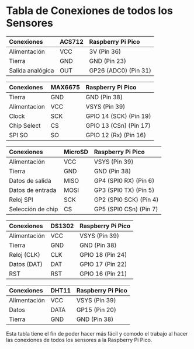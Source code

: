 # Tabla de Conexiones de todos los Sensores 

| Conexiones     | ACS712  | Raspberry Pi Pico |
| :------------- | :------ | :---------------- |
| Alimentación   | VCC     | 3V (Pin 36)       |
| Tierra         | GND     | GND (Pin 23)      |
| Salida analógica | OUT   | GP26 (ADC0) (Pin 31) 

| Conexiones | MAX6675       | Raspberry Pi Pico |
|:------------|:-------------|:-----------------|
| Tierra | GND    | GND (Pin 38)       |
| Alimentacion       | VCC | VSYS (Pin 39)      |
| Clock      | SCK  | GPIO 14 (SCK) (Pin 19)       |
| Chip Select |CS   | GPIO 13 (CSn) (Pin  17)      | 
| SPI SO      | SO |  GPIO 12 (Rx)   (Pin 16)  |

| Conexiones        | MicroSD | Raspberry Pi Pico |
| :---------------- | :------ | :---------------- |
| Alimentación      | VCC     | VSYS (Pin 39)     |
| Tierra            | GND     | GND (Pin 38)      |
| Datos de salida   | MISO    | GP4 (SPI0 RX) (Pin 6)|
| Datos de entrada  | MOSI    | GP3 (SPI0 TX) (Pin 5) |
| Reloj SPI         | SCK     | GP2 (SPI0 SCK) (Pin 4) |
| Selección de chip | CS      | GP5 (SPI0 CSn)  (Pin 7) |

| Conexiones       | DS1302 | Raspberry Pi Pico |
| :--------------- | :----- | :---------------- |
| Alimentación     | VCC    | VSYS (Pin 39)     |
| Tierra           | GND    | GND (Pin 38)      |
| Reloj (CLK)     | CLK     | GPIO 18 (Pin 24)  |
| Datos (DAT)     | DAT     | GPIO 17 (Pin 22)  |
| RST              | RST    | GPIO  16 (Pin 21)  |

| Conexiones | DHT11       | Raspberry Pi Pico |
|:------------|:-------------|:-----------------|
| Alimentación | VCC     | VSYS (Pin 39)       |
| Datos        | DATA  | GP15 (Pin 20)      |
| Tierra       | GND    | GND (Pin 38)       |

Esta tabla tiene el fin de poder hacer más fácil y comodo el trabajo al hacer las conexiones de todos los sensores a la Raspberry Pi Pico.
